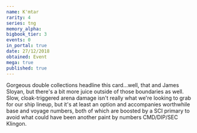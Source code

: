 ```yaml
---
name: K'mtar
rarity: 4
series: tng
memory_alpha:
bigbook_tier: 3
events: 0
in_portal: true
date: 27/12/2018
obtained: Event
mega: true
published: true
---
```


Gorgeous double collections headline this card...well, that and James Sloyan, but there's a bit more juice outside of those boundaries as well. Slow, cloak-triggered arena damage isn't really what we're looking to grab for our ship lineup, but it's at least an option and accompanies worthwhile base and voyage numbers, both of which are boosted by a SCI primary to avoid what could have been another paint by numbers CMD/DIP/SEC Klingon.
